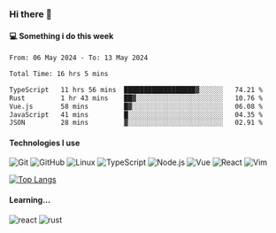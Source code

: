 ### Hi there 👋

#### 💻 Something i do this week

<!--START_SECTION:waka-->

```txt
From: 06 May 2024 - To: 13 May 2024

Total Time: 16 hrs 5 mins

TypeScript   11 hrs 56 mins  ██████████████████▓░░░░░░   74.21 %
Rust         1 hr 43 mins    ██▓░░░░░░░░░░░░░░░░░░░░░░   10.76 %
Vue.js       58 mins         █▓░░░░░░░░░░░░░░░░░░░░░░░   06.08 %
JavaScript   41 mins         █░░░░░░░░░░░░░░░░░░░░░░░░   04.35 %
JSON         28 mins         ▓░░░░░░░░░░░░░░░░░░░░░░░░   02.91 %
```

<!--END_SECTION:waka-->


#### Technologies I use
![Git](https://img.shields.io/badge/-Git-222222?style=flat&logo=git&logoColor=F05032)
![GitHub](https://img.shields.io/badge/-GitHub-181717?style=flat&logo=github)
![Linux](https://img.shields.io/badge/-Linux-222222?style=flat&logo=linux&logoColor=FCC624)
![TypeScript](https://img.shields.io/badge/-TypeScript-000000?style=flat&logo=typescript)
![Node.js](https://img.shields.io/badge/-Node.js-222222?style=flat&logo=node.js&logoColor=339933)
![Vue](https://img.shields.io/badge/-Vue-222222?style=flat&logo=Vue.js&logoColor=4FC08D)
![React](https://img.shields.io/badge/-React-222222?style=flat&logo=React&logoColor=blue)
![Vim](https://img.shields.io/badge/-Vim-222222?style=flat&logo=Vim&logoColor=green)

[![Top Langs](https://github-readme-stats.vercel.app/api/top-langs/?username=GodlessLiu&layout=compact)](https://github.com/anuraghazra/github-readme-stats)
#### Learning...
![react](https://img.shields.io/badge/react-18-blue.svg)
![rust](https://img.shields.io/badge/rust-yellow.svg)
